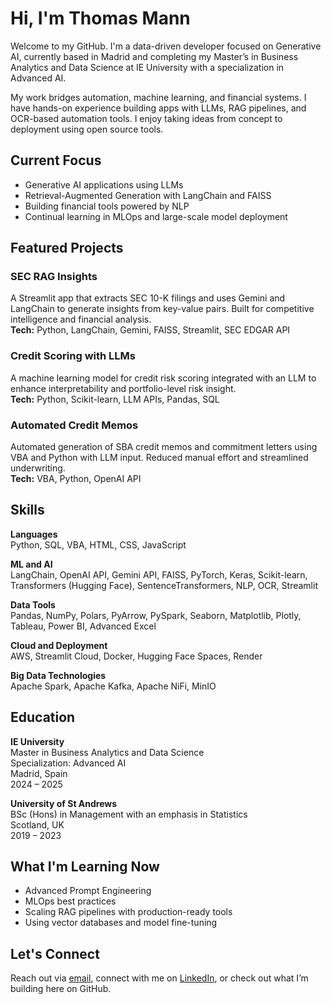 # Hi, I'm Thomas Mann

Welcome to my GitHub. I'm a data-driven developer focused on Generative AI, currently based in Madrid and completing my Master’s in Business Analytics and Data Science at IE University with a specialization in Advanced AI.

My work bridges automation, machine learning, and financial systems. I have hands-on experience building apps with LLMs, RAG pipelines, and OCR-based automation tools. I enjoy taking ideas from concept to deployment using open source tools.

## Current Focus

- Generative AI applications using LLMs  
- Retrieval-Augmented Generation with LangChain and FAISS  
- Building financial tools powered by NLP  
- Continual learning in MLOps and large-scale model deployment  

## Featured Projects

### SEC RAG Insights  
A Streamlit app that extracts SEC 10-K filings and uses Gemini and LangChain to generate insights from key-value pairs. Built for competitive intelligence and financial analysis.  
**Tech:** Python, LangChain, Gemini, FAISS, Streamlit, SEC EDGAR API

### Credit Scoring with LLMs  
A machine learning model for credit risk scoring integrated with an LLM to enhance interpretability and portfolio-level risk insight.  
**Tech:** Python, Scikit-learn, LLM APIs, Pandas, SQL

### Automated Credit Memos  
Automated generation of SBA credit memos and commitment letters using VBA and Python with LLM input. Reduced manual effort and streamlined underwriting.  
**Tech:** VBA, Python, OpenAI API

## Skills

**Languages**  
Python, SQL, VBA, HTML, CSS, JavaScript

**ML and AI**  
LangChain, OpenAI API, Gemini API, FAISS, PyTorch, Keras, Scikit-learn, Transformers (Hugging Face), SentenceTransformers, NLP, OCR, Streamlit

**Data Tools**  
Pandas, NumPy, Polars, PyArrow, PySpark, Seaborn, Matplotlib, Plotly, Tableau, Power BI, Advanced Excel

**Cloud and Deployment**  
AWS, Streamlit Cloud, Docker, Hugging Face Spaces, Render

**Big Data Technologies**  
Apache Spark, Apache Kafka, Apache NiFi, MinIO


## Education

**IE University**  
Master in Business Analytics and Data Science  
Specialization: Advanced AI  
Madrid, Spain  
2024 – 2025

**University of St Andrews**  
BSc (Hons) in Management with an emphasis in Statistics  
Scotland, UK  
2019 – 2023

## What I'm Learning Now

- Advanced Prompt Engineering  
- MLOps best practices  
- Scaling RAG pipelines with production-ready tools  
- Using vector databases and model fine-tuning  

## Let's Connect

Reach out via [email](mailto:thomasjmann23@gmail.com), connect with me on [LinkedIn](https://www.linkedin.com/in/your-linkedin-url), or check out what I’m building here on GitHub.

